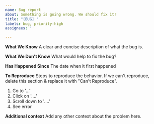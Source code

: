 ```yaml
---
name: Bug report
about: Something is going wrong. We should fix it!
title: "[BUG] "
labels: bug, priority-high
assignees: ''

---
```


**What We Know**
A clear and concise description of what the bug is.

**What We Don't Know**
What would help to fix the bug?

**Has Happened Since** 
The date when it first happened

**To Reproduce**
Steps to reproduce the behavior. If we can't reproduce, delete this section & replace it with "Can't Reproduce".
1. Go to '...'
2. Click on '....'
3. Scroll down to '....'
4. See error

**Additional context**
Add any other context about the problem here.
